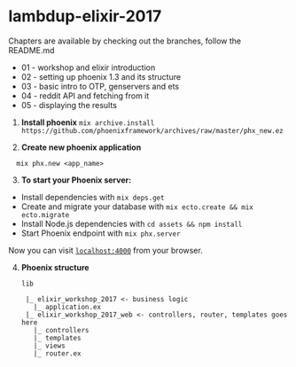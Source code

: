 # lambdup-elixir-2017

Chapters are available by checking out the branches,
follow the README.md

* 01 - workshop and elixir introduction
* 02 - setting up phoenix 1.3 and its structure
* 03 - basic intro to OTP, genservers and ets
* 04 - reddit API and fetching from it
* 05 - displaying the results

1) __Install phoenix__
  ```mix archive.install https://github.com/phoenixframework/archives/raw/master/phx_new.ez```

2) __Create new phoenix application__
  ```
    mix phx.new <app_name>
  ```

3) __To start your Phoenix server:__

  * Install dependencies with `mix deps.get`
  * Create and migrate your database with `mix ecto.create && mix ecto.migrate`
  * Install Node.js dependencies with `cd assets && npm install`
  * Start Phoenix endpoint with `mix phx.server`

Now you can visit [`localhost:4000`](http://localhost:4000) from your browser.

4) __Phoenix structure__

      `lib`

        |_ elixir_workshop_2017 <- business logic
          |_ application.ex
        |_ elixir_workshop_2017_web <- controllers, router, templates goes here
          |_ controllers
          |_ templates
          |_ views
          |_ router.ex
